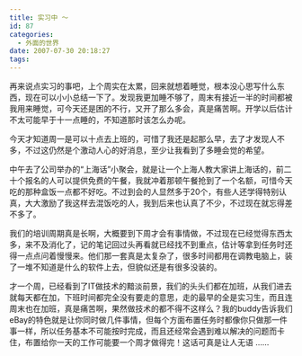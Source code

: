```yaml
---
title: 实习中 ～
id: 87
categories:
  - 外面的世界
date: 2007-07-30 20:18:27
tags:
---
```


再来说点实习的事吧，上个周实在太累，回来就想着睡觉，根本没心思写什么东西，现在可以小小总结一下了。发现我更加睡不够了，周末有接近一半的时间都被我用来睡觉，可今天还是困的不行，又开了那么多会，真是痛苦啊。开学以后估计不太可能早于十一点睡的，不知道那时该怎么办呢。

今天才知道周一是可以十点去上班的，可惜了我还是起那么早，去了才发现人不多，不过这仍然是个激动人心的好消息，至少让我看到了多睡会觉的希望。

中午去了公司举办的“上海话”小聚会，就是让一个上海人教大家讲上海话的，前二十个报名的人可以提供免费的午餐，我就冲着那顿午餐抢到了一个名额，可惜今天吃的那种盒饭一点都不好吃。不过到会的人显然多于20个，有些人还学得特别认真，大大激励了我这样去混饭吃的人，我到后来也认真了不少，不过现在就忘得差不多了。

我们的培训周期真是长啊，大概要到下周才会有事情做，不过现在已经觉得东西太多，来不及消化了，记的笔记回过头再看就已经找不到重点，估计等拿到任务时还得一点点问着慢慢来。他们那一套真是太复杂了，很多时间都用在调教电脑上，装了一堆不知道是什么的软件上去，但貌似还是有很多没装的。

才一个周，已经看到了IT做技术的黯淡前景，我们的头头们都在加班，从我们进去就每天都在加，下班时间都完全没有要走的意思，走的最早的全是实习生，而且连周末也在加班，真是痛苦啊，果然做技术的都不得不这样么？我的buddy告诉我们eBay的特色就是让你同时做几件事情，但每个方面布置任务时都像你只做那一件事一样，所以任务基本不可能按时完成，而且还经常会遇到难以解决的问题而卡住，布置给你一天的工作可能要一个周才做得完！这话可真是让人无语 ……

